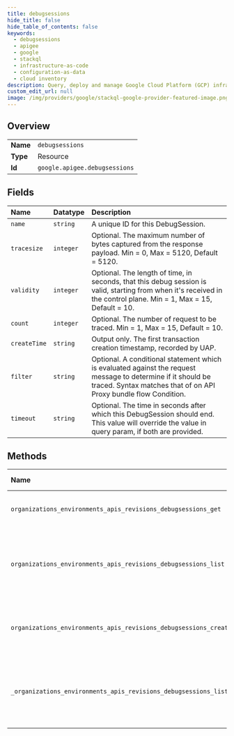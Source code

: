 ```yaml
---
title: debugsessions
hide_title: false
hide_table_of_contents: false
keywords:
  - debugsessions
  - apigee
  - google    
  - stackql
  - infrastructure-as-code
  - configuration-as-data
  - cloud inventory
description: Query, deploy and manage Google Cloud Platform (GCP) infrastructure and resources using SQL
custom_edit_url: null
image: /img/providers/google/stackql-google-provider-featured-image.png
---
```

  
    

## Overview
<table><tbody>
<tr><td><b>Name</b></td><td><code>debugsessions</code></td></tr>
<tr><td><b>Type</b></td><td>Resource</td></tr>
<tr><td><b>Id</b></td><td><code>google.apigee.debugsessions</code></td></tr>
</tbody></table>

## Fields
| Name | Datatype | Description |
|:-----|:---------|:------------|
| `name` | `string` | A unique ID for this DebugSession. |
| `tracesize` | `integer` | Optional. The maximum number of bytes captured from the response payload. Min = 0, Max = 5120, Default = 5120. |
| `validity` | `integer` | Optional. The length of time, in seconds, that this debug session is valid, starting from when it's received in the control plane. Min = 1, Max = 15, Default = 10. |
| `count` | `integer` | Optional. The number of request to be traced. Min = 1, Max = 15, Default = 10. |
| `createTime` | `string` | Output only. The first transaction creation timestamp, recorded by UAP. |
| `filter` | `string` | Optional. A conditional statement which is evaluated against the request message to determine if it should be traced. Syntax matches that of on API Proxy bundle flow Condition. |
| `timeout` | `string` | Optional. The time in seconds after which this DebugSession should end. This value will override the value in query param, if both are provided. |
## Methods
| Name | Accessible by | Required Params | Description |
|:-----|:--------------|:----------------|:------------|
| `organizations_environments_apis_revisions_debugsessions_get` | `SELECT` | `apisId, debugsessionsId, environmentsId, organizationsId, revisionsId` | Retrieves a debug session. |
| `organizations_environments_apis_revisions_debugsessions_list` | `SELECT` | `apisId, environmentsId, organizationsId, revisionsId` | Lists debug sessions that are currently active in the given API Proxy revision. |
| `organizations_environments_apis_revisions_debugsessions_create` | `INSERT` | `apisId, environmentsId, organizationsId, revisionsId` | Creates a debug session for a deployed API Proxy revision. |
| `_organizations_environments_apis_revisions_debugsessions_list` | `EXEC` | `apisId, environmentsId, organizationsId, revisionsId` | Lists debug sessions that are currently active in the given API Proxy revision. |
